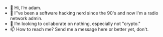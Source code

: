 - 👋 Hi, I’m adam.
- 👀 I’'ve been a software hacking nerd since the 90's and now I'm a radio network admin.
- 💞️ I’m looking to collaborate on nothing, especially not "crypto."
- 📫 How to reach me? Send me a message here or better yet, don't.

<!---
andarazoroflove/andarazoroflove is a ✨ special ✨ repository because its `README.md` (this file) appears on your GitHub profile.
You can click the Preview link to take a look at your changes.
--->
